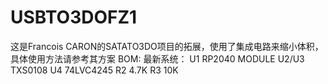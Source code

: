 # USBTO3DOFZ1
这是Francois CARON的SATATO3DO项目的拓展，使用了集成电路来缩小体积，具体使用方法请参考其方案
BOM:
最新系统：
U1 RP2040 MODULE
U2/U3 TXS0108
U4 74LVC4245
R2 4.7K
R3 10K
